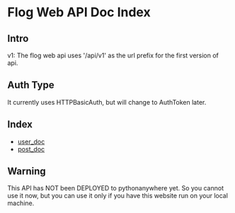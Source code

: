 # Flog Web API Doc Index
## Intro
v1:
The flog web api uses '/api/v1' as the url prefix for the first version of api.
## Auth Type
It currently uses HTTPBasicAuth, but will change to AuthToken later.
## Index
- [user_doc](./v1/user_doc.md)
- [post_doc](./v1/post_doc.md)

## Warning
This API has NOT been DEPLOYED to pythonanywhere yet. So you cannot use it now, but
you can use it only if you have this website run on your local machine.